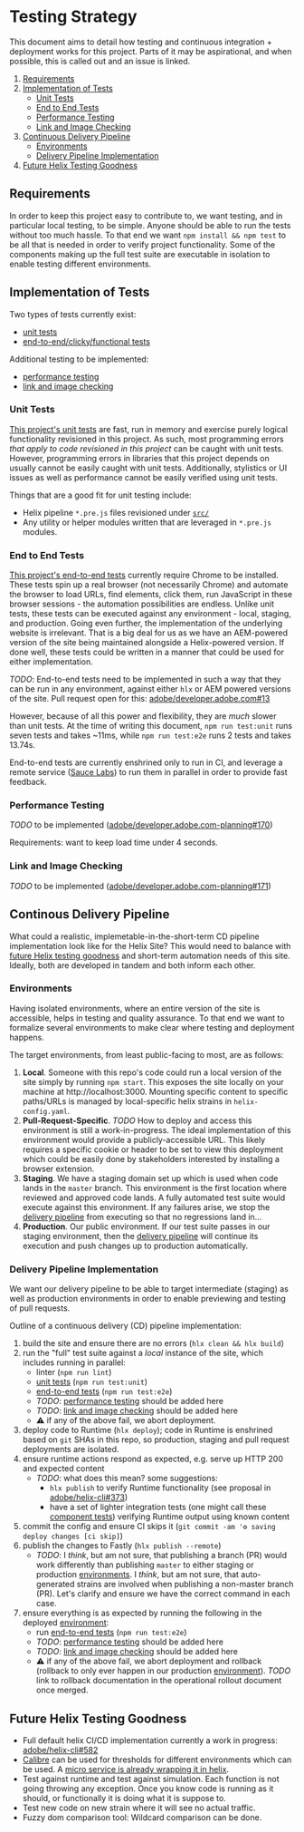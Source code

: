 # Testing Strategy

This document aims to detail how testing and continuous integration + deployment
works for this project. Parts of it may be aspirational, and when possible, this
is called out and an issue is linked.

1. [Requirements](#requirements)
2. [Implementation of Tests](#implementation-of-tests)
    - [Unit Tests](#unit-tests)
    - [End to End Tests](#end-to-end-tests)
    - [Performance Testing](#performance-testing)
    - [Link and Image Checking](#link-and-image-checking)
3. [Continuous Delivery Pipeline](#continous-delivery-pipeline)
    - [Environments](#environments)
    - [Delivery Pipeline Implementation](#delivery-pipeline-implementation)
4. [Future Helix Testing Goodness](#future-helix-testing-goodness)

## Requirements

In order to keep this project easy to contribute to, we want testing, and in particular
local testing, to be simple. Anyone should be able to run the tests without too
much hassle. To that end we want `npm install && npm test` to be all that is needed
in order to verify project functionality. Some of the components making up the
full test suite are executable in isolation to enable testing different
environments.

## Implementation of Tests

Two types of tests currently exist:

- [unit tests](#unit-tests)
- [end-to-end/clicky/functional tests](#end-to-end-tests)

Additional testing to be implemented:

- [performance testing](#performance-testing)
- [link and image checking](#link-and-image-checking)

### Unit Tests

[This project's unit tests](../test/unit) are fast, run in memory and exercise
purely logical functionality revisioned in this project. As such, most programming
errors _that apply to code revisioned in this project_ can be caught with unit
tests. However, programming errors in libraries that this project depends on usually
cannot be easily caught with unit tests. Additionally, stylistics or UI issues
as well as performance cannot be easily verified using unit tests.

Things that are a good fit for unit testing include:

- Helix pipeline `*.pre.js` files revisioned under [`src/`](../src)
- Any utility or helper modules written that are leveraged in `*.pre.js`
    modules.

### End to End Tests

[This project's end-to-end tests](../test/e2e) currently require Chrome to be
installed. These tests spin up a real browser (not necessarily Chrome) and
automate the browser to load URLs, find elements, click them, run JavaScript in
these browser sessions - the automation possibilities are endless. Unlike unit
tests, these tests can be executed against any environment - local, staging, and
production. Going even further, the implementation of the underlying website is
irrelevant. That is a big deal for us as we have an AEM-powered version of the
site being maintained alongside a Helix-powered version. If done well, these
tests could be written in a manner that could be used for either implementation.

*TODO*: End-to-end tests need to be implemented in such a way that they can be
run in any environment, against either `hlx` or AEM powered versions of the
site. Pull request open for this:
[adobe/developer.adobe.com#13](https://github.com/adobe/developer.adobe.com/pull/13)

However, because of all this power and flexibility, they are _much_ slower than
unit tests. At the time of writing this document, `npm run test:unit` runs seven
tests and takes ~11ms, while `npm run test:e2e` runs 2 tests and takes 13.74s.

End-to-end tests are currently enshrined only to run in CI, and leverage a
remote service ([Sauce Labs](https://saucelabs.com)) to run them in parallel in
order to provide fast feedback.

### Performance Testing

*TODO* to be implemented
([adobe/developer.adobe.com-planning#170](https://github.com/adobe/developer.adobe.com-planning/issues/170))

Requirements: want to keep load time under 4 seconds.

### Link and Image Checking

*TODO* to be implemented
([adobe/developer.adobe.com-planning#171](https://github.com/adobe/developer.adobe.com-planning/issues/171))

## Continous Delivery Pipeline

What could a realistic, implemetable-in-the-short-term CD pipeline implementation
look like for the Helix Site? This would need to balance with [future Helix testing goodness](#future-helix-testing-goodness)
and short-term automation needs of this site. Ideally, both are developed in
tandem and both inform each other.

### Environments

Having isolated environments, where an entire version of the site is accessible,
helps in testing and quality assurance. To that end we want to formalize several
environments to make clear where testing and deployment happens.

The target environments, from least public-facing to most, are as follows:

1. **Local**. Someone with this repo's code could run a local version of the
   site simply by running `npm start`. This exposes the site locally on your
   machine at http://localhost:3000. Mounting specific content to specific
   paths/URLs is managed by local-specific helix strains in `helix-config.yaml`.
2. **Pull-Request-Specific**. *TODO* How to deploy and access this environment
   is still a work-in-progress. The ideal implementation of this environment
   would provide a publicly-accessible URL. This likely requires a specific
   cookie or header to be set to view this deployment which could be easily done
   by stakeholders interested by installing a browser extension.
3. **Staging**. We have a staging domain set up which is used when code lands in
   the `master` branch. This environment is the first location where reviewed
   and approved code lands. A fully automated test suite would execute against
   this environment. If any failures arise, we stop the [delivery
   pipeline](#delivery-pipeline-implementation) from executing so that no
   regressions land in...
4. **Production**. Our public environment. If our test suite passes in our
   staging environment, then the [delivery
   pipeline](#delivery-pipeline-implementation) will continue its execution and
   push changes up to production automatically.

### Delivery Pipeline Implementation

We want our delivery pipeline to be able to target intermediate (staging)
as well as production environments in order to enable previewing and testing of
pull requests.

Outline of a continuous delivery (CD) pipeline implementation:

1. build the site and ensure there are no errors (`hlx clean && hlx build`)
2. run the "full" test suite against a _local_ instance of the site, which includes running in parallel:
    - linter (`npm run lint`)
    - [unit tests](#unit-tests) (`npm run test:unit`)
    - [end-to-end tests](#end-to-end-tests) (`npm run test:e2e`)
    - *TODO*: [performance testing](#performance-testing) should be added here
    - *TODO*: [link and image checking](#link-and-image-checking) should be added here
    - ⚠️ if any of the above fail, we abort deployment.
3. deploy code to Runtime (`hlx deploy`); code in Runtime is enshrined based on
   `git` SHAs in this repo, so production, staging and pull request deployments
   are isolated.
4. ensure runtime actions respond as expected, e.g. serve up HTTP 200 and
   expected content
    - *TODO*: what does this mean? some suggestions:
        - `hlx publish` to verify Runtime functionality (see proposal in
            [adobe/helix-cli#373](https://github.com/adobe/helix-cli/issues/373))
        - have a set of lighter integration tests (one might call these
            [component tests](https://martinfowler.com/bliki/ComponentTest.html))
            verifying Runtime output using known content
5. commit the config and ensure CI skips it (`git commit -am '⚙️ saving deploy
    changes [ci skip]`)
6. publish the changes to Fastly (`hlx publish --remote`)
    - *TODO*: I _think_, but am not sure, that publishing a branch (PR) would
        work differently than publishing `master` to either staging or
        production [environments](#environments). I _think_, but am not sure,
        that auto-generated strains are involved when publishing a non-master
        branch (PR). Let's clarify and ensure we have the correct command in
        each case.
7. ensure everything is as expected by running the following in the deployed
   [environment](#environments):
    - run [end-to-end tests](#end-to-end-tests) (`npm run test:e2e`)
    - *TODO*: [performance testing](#performance-testing) should be added here
    - *TODO*: [link and image checking](#link-and-image-checking) should be added here
    - ⚠️ if any of the above fail, we abort deployment and rollback (rollback to
        only ever happen in our production [environment](#environment)). *TODO* link
        to rollback documentation in the operational rollout document once
        merged.

## Future Helix Testing Goodness

- Full default helix CI/CD implementation currently a work in progress:
    [adobe/helix-cli#582](https://github.com/adobe/helix-cli/issues/582)
- [Calibre](https://calibreapp.com) can be used for thresholds for different environments
    which can be used. A [micro service is already wrapping it in helix](https://github.com/adobe/helix-perf).
- Test against runtime and test against simulation. Each function is not going
    throwing any exception. Once you know code is running as it should, or functionally
    it is doing what it is suppose to.
- Test new code on new strain where it will see no actual traffic.
- Fuzzy dom comparison tool: Wildcard comparison can be done.

